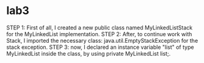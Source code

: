 # lab3
STEP 1: First of all, I created a new public class named MyLinkedListStack for the MyLinkedList implementation. 
STEP 2: After, to continue work with Stack, I imported the necessary class: java.util.EmptyStackException for the stack exception.
STEP 3: now, I declared an instance variable "list" of type MyLinkedList inside the class, by using private MyLinkedList<T> list;.
